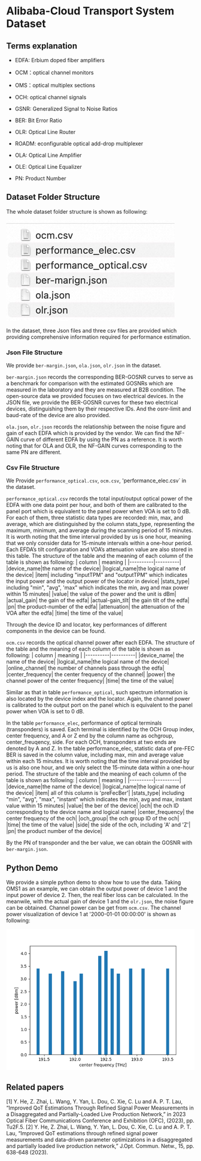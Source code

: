 # Alibaba-Cloud Transport System Dataset
## Terms explanation
- EDFA: Erbium doped fiber amplifiers

- OCM：optical channel monitors

- OMS：optical multiplex sections

- OCH: optical channel signals

- GSNR: Generalized Signal to Noise Ratios

- BER: Bit Error Ratio

- OLR: Optical Line Router

- ROADM: econfigurable optical add-drop multiplexer

- OLA: Optical Line Amplifier

- OLE: Optical Line Equalizer

- PN: Product Number

## Dataset Folder Structure
The whole dataset folder structure is shown as following:

![imag](https://github.com/alibaba/alibaba-cloud-transport-system/blob/main/png/data_structure.jpg)

In the dataset, three Json files and three csv files are provided which providing comprehensive information required for performance estimation.
### Json File Structure
We provide `ber-margin.json`, `ola.json`, `olr.json` in the dataset. 

`ber-margin.json` records the corresponding BER-GOSNR curves to serve as a benchmark for comparison with the estimated GOSNRs which are measured in the laboratory and they are measured at B2B condition. The open-source data we provided focuses on two electrical devices. In the JSON file, we provide the BER-GOSNR curves for these two electrical devices, distinguishing them by their respective IDs. And the osnr-limit and baud-rate of the device are also provided.

`ola.json`, `olr.json` records the relationship between the noise figure and gain of each EDFA which is provided by the vendor. We can find the NF-GAIN curve of different EDFA by using the PN as a reference. It is worth noting that for OLA and OLR, the NF-GAIN curves corresponding to the same PN are different.

### Csv File Structure

We Provide `performance_optical.csv`, `ocm.csv`, 'performance_elec.csv` in the dataset.

`performance_optical.csv` records the total input/output optical power of the EDFA with one data point per hour, and both of them are calibrated to the panel port which is equivalent to the panel power when VOA is set to 0 dB. For each of them, three statistic data types are recorded: min, max, and average, which are distinguished by the column stats_type, representing the maximum, minimum, and average during the scanning period of 15 minutes. It is worth noting that the time interval provided by us is one hour, meaning that we only consider data for 15-minute intervals within a one-hour period. Each EFDA’s tilt configuration and VOA’s attenuation value are also stored in this table. The structure of the table and the meaning of each column of the table is shown as following:
| column   | meaning |
|----------|----------|
|device_name|the name of the device|
|logical_name|the logical name of the device|
|item| including "inputTPM" and "outputTPM" which indicates the input power and the output power of the locator in device|
|stats_type| including "min", "avg", 'max" which indicates the min, avg and max power within 15 minutes|
|value| the value of the power and the unit is dBm|
|actual_gain| the gain of the edfa|
|actual-gain_tilt| the gain tilt of the edfa|
|pn| the product-number of the edfa|
|attenuation| the attenuation of the VOA after the edfa|
|time| the time of the value|

Through the device ID and locator, key performances of different components in the device can be found.

`ocm.csv` records the optical channel power after each EDFA. The structure of the table and the meaning of each column of the table is shown as following:
| column   | meaning |
|----------|----------|
|device_name| the name of the device|
|logical_name|the logical name of the device|
|online_channel| the number of channels pass through the edfa|
|center_frequency| the center frequency of the channel|
|power| the channel power of the center frequency|
|time| the time of the value|

Similar as that in table `performance_optical`, such spectrum information is also located by the device index and the locator. Again, the channel power is calibrated to the output port on the panel which is equivalent to the panel power when VOA is set to 0 dB.

In the table `performance_elec`, performance of optical terminals (transponders) is saved. Each terminal is identified by the OCH Group index, center frequency, and A or Z end by the column name as ochgroup, center_freuqency, side. For each OCH, transponders at two ends are denoted by A and Z. In the table performance_elec, statistic data of pre-FEC BER is saved in the column value, including max, min and average value within each 15 minutes. It is worth noting that the time interval provided by us is also one hour, and we only select the 15-minute data within a one-hour period. The structure of the table and the meaning of each column of the table is shown as following:
| column   | meaning |
|----------|----------|
|device_name|the name of the device|
|logical_name|the logical name of the device|
|item| all of this column is 'preFecBer'|
|stats_type| including "min", "avg", "max", "instant" which indicates the min, avg and max, instant value within 15 minutes|
|value| the ber of the device|
|och| the och ID corresponding to the device name and logical name|
|center_frequency| the center frequency of the och|
|och_group| the och group ID of the och|
|time| the time of the value|
|side| the side of the och, including 'A' and 'Z'|
|pn| the product number of the device| 

By the PN of transponder and the ber value, we can obtain the GOSNR with `ber-margin.json`. 
## Python Demo
We provide a simple python demo to show how to use the data. Taking OMS1 as an example, we can obtain the output power of device 1 and the input power of device 2. Then, the real fiber loss can be calculated.  In the meanwile, with the actual gain of device 1 and the `olr.json`, the noise figure can be obtained. Channel power can be get from `ocm.csv`. The channel power visualization of device 1 at '2000-01-01 00:00:00' is shown as following:

![imag](https://github.com/alibaba/alibaba-cloud-transport-system/blob/main/png/ocm.png)

## Related papers
[1] Y. He, Z. Zhai, L. Wang, Y. Yan, L. Dou, C. Xie, C. Lu and A. P. T. Lau, “Improved QoT Estimations Through Refined Signal Power Measurements in a Disaggregated and Partially-Loaded Live Production Network,” in 2023 Optical Fiber Communications Conference and Exhibition (OFC), (2023), pp. Tu2F.5.
[2] Y. He, Z. Zhai, L. Wang, Y. Yan, L. Dou, C. Xie, C. Lu and A. P. T. Lau, “Improved QoT estimations through refined signal power measurements and data-driven parameter optimizations in a disaggregated and partially loaded live production network,” J.Opt. Commun. Netw., 15, pp. 638-648 (2023).




